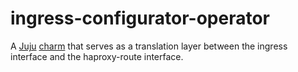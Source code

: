 # ingress-configurator-operator
<!-- Use this space for badges -->

A [Juju](https://juju.is/) [charm](https://juju.is/docs/olm/charmed-operators) that serves as a translation layer between the ingress interface and the haproxy-route interface.
